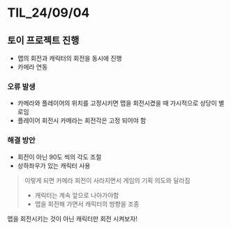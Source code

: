 # TIL_24/09/04

## 토이 프로젝트 진행

- 맵의 회전과 캐릭터의 회전을 동시에 진행
- 카메라 연동

### 오류 발생
- 카메라와 플레이어의 위치를 고정시키면 맵을 회전시켰을 때 가시적으로 상당이 별로임
- 플레이어 회전시 카메라는 회전각은 고정 되어야 함


### 해결 방안
- 회전이 아닌 90도 씩의 각도 조절
- 상하좌우가 있는 캐릭터 사용

> 이렇게 되면 카메라 회전이 사라지면서 게임의 기획 의도와 달라짐 <br>
> - 캐릭터는 계속 앞으로 나아가야함
> - 맵을 회전해 가면서 캐릭터의 방향을 조종

맵을 회전시키는 것이 아닌 캐릭터만 회전 시켜보자!